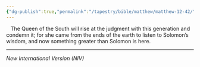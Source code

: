 ```yaml
---
{"dg-publish":true,"permalink":"/tapestry/bible/matthew/matthew-12-42/","title":"Matthew 12:42","hide":true,"tags":["bible-verse","bible-verse"],"dgHomeLink":true,"dgShowLocalGraph":true,"dgEnableSearch":true}
---
```


 
 The Queen of the South will rise at the judgment with this generation and condemn it; for she came from the ends of the earth to listen to Solomon’s wisdom, and now something greater than Solomon is here.

---
*New International Version (NIV)*